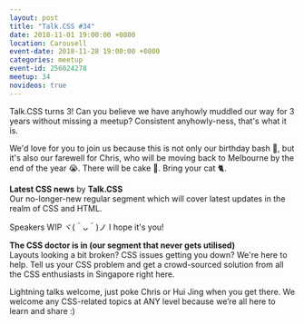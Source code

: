 ```yaml
---
layout: post
title: "Talk.CSS #34"
date: 2018-11-01 19:00:00 +0800
location: Carousell
event-date: 2018-11-28 19:00:00 +0800
categories: meetup
event-id: 256024278
meetup: 34
novideos: true
---
```

Talk.CSS turns 3! Can you believe we have anyhowly muddled our way for 3 years without missing a meetup? Consistent anyhowly-ness, that's what it is. 

We'd love for you to join us because this is not only our birthday bash <span class="o-emoji" role="img" tabindex="0" aria-label="birthday cake">&#x1F382;</span>, but it's also our farewell for Chris, who will be moving back to Melbourne by the end of the year <span class="o-emoji" role="img" tabindex="0" aria-label="loudly crying face">&#x1F62D;</span>. There will be cake <span class="emoji" role="img" tabindex="0" aria-label="shortcake">&#x1F370;</span>. Bring your cat <span class="emoji" role="img" tabindex="0" aria-label="monkey">&#x1F408;</span>.

**Latest CSS news** by **Talk.CSS**  
Our no-longer-new regular segment which will cover latest updates in the realm of CSS and HTML.

Speakers WIP ヾ(＾ᴗ＾)ノ I hope it's you!

**The CSS doctor is in (our segment that never gets utilised)**  
Layouts looking a bit broken? CSS issues getting you down? We're here to help. Tell us your CSS problem and get a crowd-sourced solution from all the CSS enthusiasts in Singapore right here.

Lightning talks welcome, just poke Chris or Hui Jing when you get there. We welcome any CSS-related topics at ANY level because we’re all here to learn and share :)